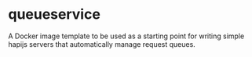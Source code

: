 # queueservice

A Docker image template to be used as a starting point for writing simple hapijs servers that automatically manage request queues.